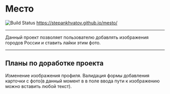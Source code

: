# **Место**
![Build Status](https://travis-ci.org/joemccann/dillinger.svg?branch=master)
https://stepankhvatov.github.io/mesto/
___
Данный проект позволяет пользователю добавлять изображения городов России и ставить лайки этим фото.
___
## Планы по доработке проекта
Изменение изображения профиля.
Валидация формы добавления карточки с фото(в данный момент в в поле ввода пути к изображению можно вставить любой текст).

